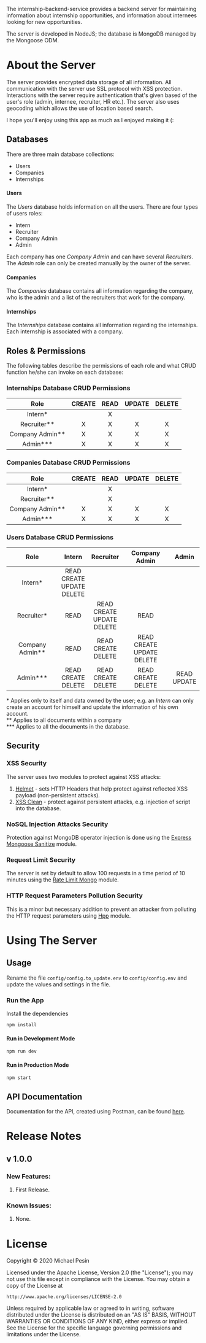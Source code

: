 The internship-backend-service provides a backend server for maintaining information about internship opportunities, and information about internees looking for new opportunities.

The server is developed in NodeJS; the database is MongoDB managed by the Mongoose ODM.

# About the Server

The server provides encrypted data storage of all information. All communication with the server use SSL protocol with XSS protection.
Interactions with the server require authentication that's given based of the user's role (admin, internee, recruiter, HR etc.).
The server also uses geocoding which allows the use of location based search.

I hope you'll enjoy using this app as much as I enjoyed making it (:

## Databases

There are three main database collections:

- Users
- Companies
- Internships

#### Users

The _Users_ database holds information on all the users. There are four types of users roles:

- Intern
- Recruiter
- Company Admin
- Admin

Each company has one _Company Admin_ and can have several _Recruiters_.
The _Admin_ role can only be created manually by the owner of the server.

#### Companies

The _Companies_ database contains all information regarding the company, who is the admin and a list of the recruiters that work for the company.

#### Internships

The _Internships_ database contains all information regarding the internships. Each internship is associated with a company.

## Roles & Permissions

The following tables describe the permissions of each role and what CRUD function he/she can invoke on each database:

### Internships Database CRUD Permissions

|       Role        | CREATE | READ | UPDATE | DELETE |
| :---------------: | :----: | :--: | :----: | :----: |
|     Intern\*      |        |  X   |        |        |
|   Recruiter\*\*   |   X    |  X   |   X    |   X    |
| Company Admin\*\* |   X    |  X   |   X    |   X    |
|    Admin\*\*\*    |   X    |  X   |   X    |   X    |

### Companies Database CRUD Permissions

|       Role        | CREATE | READ | UPDATE | DELETE |
| :---------------: | :----: | :--: | :----: | :----: |
|     Intern\*      |        |  X   |
|   Recruiter\*\*   |        |  X   |
| Company Admin\*\* |   X    |  X   |   X    |   X    |
|    Admin\*\*\*    |   X    |  X   |   X    |   X    |

### Users Database CRUD Permissions

|       Role        |               Intern               |             Recruiter              |           Company Admin            |     Admin      |
| :---------------: | :--------------------------------: | :--------------------------------: | :--------------------------------: | :------------: |
|     Intern\*      | READ<br>CREATE<br>UPDATE<br>DELETE |                                    |
|    Recruiter\*    |                READ                | READ<br>CREATE<br>UPDATE<br>DELETE |                READ                |
| Company Admin\*\* |                READ                |      READ<br>CREATE<br>DELETE      | READ<br>CREATE<br>UPDATE<br>DELETE |                |
|    Admin\*\*\*    |      READ<br>CREATE<br>DELETE      |      READ<br>CREATE<br>DELETE      |      READ<br>CREATE<br>DELETE      | READ<br>UPDATE |

\* Applies only to itself and data owned by the user; e.g. an _Intern_ can only create an account for himself and update the information of his own account.  
\*\* Applies to all documents within a company  
\*\*\* Applies to all the documents in the database.

## Security

### XSS Security

The server uses two modules to protect against XSS attacks:

1. [Helmet](https://www.npmjs.com/package/helmet) - sets HTTP Headers that help protect against reflected XSS payload (non-persistent attacks).
2. [XSS Clean](https://www.npmjs.com/package/xss-clean) - protect against persistent attacks, e.g. injection of script into the database.

### NoSQL Injection Attacks Security

Protection against MongoDB operator injection is done using the [Express Mongoose Sanitize](https://www.npmjs.com/package/express-mongo-sanitize) module.

### Request Limit Security

The server is set by default to allow 100 requests in a time period of 10 minutes using the [Rate Limit Mongo](https://www.npmjs.com/package/rate-limit-mongo) module.

### HTTP Request Parameters Pollution Security

This is a minor but necessary addition to prevent an attacker from polluting the HTTP request parameters using [Hpp](https://www.npmjs.com/package/hpp) module.

# Using The Server

## Usage

Rename the file `config/config.to_update.env` to `config/config.env` and update the values and settings in the file.

### Run the App

Install the dependencies

```
npm install
```

#### Run in Development Mode

```
npm run dev
```

#### Run in Production Mode

```
npm start
```

## API Documentation

Documentation for the API, created using Postman, can be found [here](https://documenter.getpostman.com/view/11046904/Szmk1FUm?version=latest).

# Release Notes

## v 1.0.0

### New Features:

1. First Release.

### Known Issues:

1. None.

# License

Copyright &copy; 2020 Michael Pesin

Licensed under the Apache License, Version 2.0 (the "License");
you may not use this file except in compliance with the License.
You may obtain a copy of the License at

    http://www.apache.org/licenses/LICENSE-2.0

Unless required by applicable law or agreed to in writing, software
distributed under the License is distributed on an "AS IS" BASIS,
WITHOUT WARRANTIES OR CONDITIONS OF ANY KIND, either express or implied.
See the License for the specific language governing permissions and
limitations under the License.

